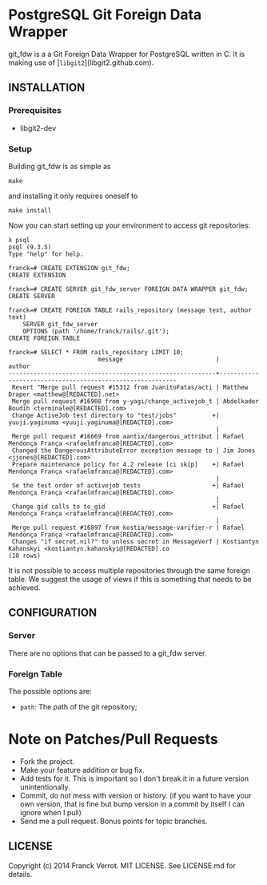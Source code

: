 # PostgreSQL Git Foreign Data Wrapper

git\_fdw is a a Git Foreign Data Wrapper for PostgreSQL written in C.
It is making use of ]`libgit2`](libgit2.github.com).

## INSTALLATION

### Prerequisites

* libgit2-dev


### Setup

Building git\_fdw is as simple as

    make

and installing it only requires oneself to

    make install


Now you can start setting up your environment to access git repositories:

    λ psql
    psql (9.3.5)
    Type "help" for help.
    
    franck=# CREATE EXTENSION git_fdw;
    CREATE EXTENSION

    franck=# CREATE SERVER git_fdw_server FOREIGN DATA WRAPPER git_fdw;
    CREATE SERVER

    franck=# CREATE FOREIGN TABLE rails_repository (message text, author text)
        SERVER git_fdw_server
        OPTIONS (path '/home/franck/rails/.git');
    CREATE FOREIGN TABLE

    franck=# SELECT * FROM rails_repository LIMIT 10;
                             message                          |                          author
    ----------------------------------------------------------+----------------------------------------------------------
     Revert "Merge pull request #15312 from JuanitoFatas/acti | Matthew Draper <matthew@[REDACTED].net>
     Merge pull request #16908 from y-yagi/change_activejob_t | Abdelkader Boudih <terminale@[REDACTED].com>
     Change ActiveJob test directory to "test/jobs"          +| yuuji.yaginuma <yuuji.yaginuma@[REDACTED].com>
                                                              |
     Merge pull request #16669 from aantix/dangerous_attribut | Rafael Mendonça França <rafaelmfranca@[REDACTED].com>
     Changed the DangerousAttributeError exception message to | Jim Jones <jjones@[REDACTED].com>
     Prepare maintenance policy for 4.2 release [ci skip]    +| Rafael Mendonça França <rafaelmfranca@[REDACTED].com>
                                                              |
     Se the test order of activejob tests                    +| Rafael Mendonça França <rafaelmfranca@[REDACTED].com>
                                                              |
     Change gid calls to to_gid                              +| Rafael Mendonça França <rafaelmfranca@[REDACTED].com>
                                                              |
     Merge pull request #16897 from kostia/message-varifier-r | Rafael Mendonça França <rafaelmfranca@[REDACTED].com>
     Changes "if secret.nil?" to unless secret in MessageVerf | Kostiantyn Kahanskyi <kostiantyn.kahanskyi@[REDACTED].co
    (10 rows)


It is not possible to access multiple repositories through the same foreign
table. We suggest the usage of views if this is something that needs to be
achieved.

## CONFIGURATION

### Server

There are no options that can be passed to a git\_fdw server.

### Foreign Table

The possible options are:

* `path`: The path of the git repository;


# Note on Patches/Pull Requests

* Fork the project.
* Make your feature addition or bug fix.
* Add tests for it. This is important so I don't break it in a future version unintentionally.
* Commit, do not mess with version or history. (if you want to have your own version, that is fine but bump version in a commit by itself I can ignore when I pull)
* Send me a pull request. Bonus points for topic branches.

## LICENSE

Copyright (c) 2014 Franck Verrot. MIT LICENSE. See LICENSE.md for details.
